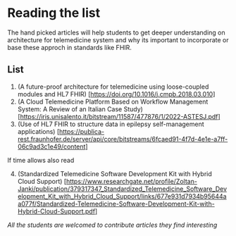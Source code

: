 # Reading the list

The hand picked articles will help students to get deeper understanding on architecture for telemedicine system and why its important to incorporate or base these approch in standards like FHIR. 

## List 
1. (A future-proof architecture for telemedicine using loose-coupled
modules and HL7 FHIR) [https://doi.org/10.1016/j.cmpb.2018.03.010]
2. (A Cloud Telemedicine Platform Based on Workflow Management System: A Review of an Italian Case Study)[https://iris.unisalento.it/bitstream/11587/477876/1/2022-ASTESJ.pdf]
3. (Use of HL7 FHIR to structure data in epilepsy self-management applications) [https://publica-rest.fraunhofer.de/server/api/core/bitstreams/6fcaed91-4f7d-4e1e-a7ff-06c9ad3c1e49/content]

If time allows also read 

4. (Standardized Telemedicine Software Development Kit with Hybrid Cloud Support) [https://www.researchgate.net/profile/Zoltan-Janki/publication/379317347_Standardized_Telemedicine_Software_Development_Kit_with_Hybrid_Cloud_Support/links/677e931d7934b95644aa077f/Standardized-Telemedicine-Software-Development-Kit-with-Hybrid-Cloud-Support.pdf] 

*All the students are welcomed to contribute articles they find interesting* 
